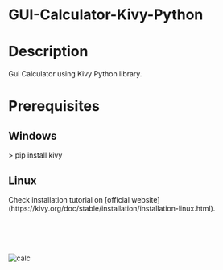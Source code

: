 # GUI-Calculator-Kivy-Python
<h1>Description</h1>
Gui Calculator using Kivy Python library.
<h1>Prerequisites</h1>
<h2>Windows</h2>
> pip install kivy
<h2>Linux</h2>
Check installation tutorial on [official website](https://kivy.org/doc/stable/installation/installation-linux.html). 
<br>
<br>
<br>
<br>
<br>



![calc](https://user-images.githubusercontent.com/98342692/199326381-524caecf-919e-4a5f-90e0-8464dd266993.png)
